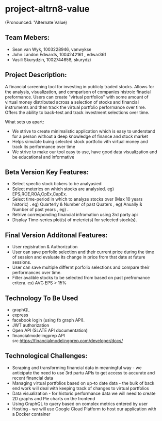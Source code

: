 # project-altrn8-value
(Pronounced: "Alternate Value)

## Team Mebers: ##
- Sean van Wyk, 1003228946, vanwykse
- John Landon Edwards, 1004242161 , edwar361
- Vasili Skurydzin, 1002744658, skurydzi

## Project Description: ##
A financial screening tool for investing in publicly traded stocks. Allows for the analysis, visualization, and comparison of companies histroic finacial preformance.
Users can create "virtual portfolios" with some amount of virtual money distributed across a selection of stocks and financial instruments and then track the virtual portfolio performance over time.
Offers the ability to back-test and track investment selections over time.

What sets us apart:
- We strive to create minimalistic application which is easy to understand for a person without a deep knowledge of finance and stock market
- Helps simulate buing selected stock portfolio vith virtual money and track its performance over time
- We strive to make our tool easy to use, have good data visualization and be educational and informative

## Beta Version Key Features: ##
- Select specfic stock tickers to be analyasied
- Select meterics on which stocks are analysied. eg) EPS,ROE,ROA,OpEx,CapEx.
- Select time-period in which to analyze stocks over (Max 10 years historic) . eg) Quarterly & Number of past Quaters , eg) Anually & Number of past years , eg) .
- Retrive corresponding financial infromation using 3rd party api 
- Display Time-series plot(s) of meteric(s) for selected stock(s).

## Final Version Additonal Features: ##
- User registration & Authorization
- User can save porfolio selection and their current price during the time of session and evaluate its change in price from that date at future sessions.
- User can save multiple differnt porfolio selections and compare their performances over time.
- Filter avalible stocks to be selected from based on past prefromance critera. ex) AVG EPS > 15%


## Technology To Be Used ##
- graphQL
- express
- facebook login (using fb graph API).
- JWT authorization
- Open API (SLATE API documentation)
- financialmodelingprep API src:https://financialmodelingprep.com/developer/docs/

## Technological Challenges:  ##  
- Scraping and transforming financial data in meaningful way - we anticipate the need to use 3rd partu APIs to get access to accurate and recent financial data 
- Managing virtual portfolios based on up-to date data - the bulk of back end work will deal with keeping track of changes to virtual portfolios 
- Data visualization - for historic performance data we will need to create 2D graphs and Pie charts on the frontend
- Using GraphQL to query based on complex metrics entered by user  
- Hosting - we will use Google Cloud Platform to host our application with a Docker container 

